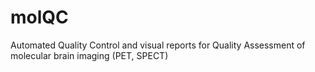 # molQC
Automated Quality Control and visual reports for Quality Assessment of molecular brain imaging (PET, SPECT)
